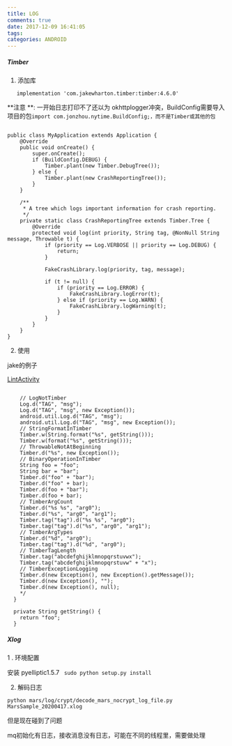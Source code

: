 ```yaml
---
title: LOG
comments: true
date: 2017-12-09 16:41:05
tags:
categories: ANDROID
---
```




##### Timber

1. 添加库

`    implementation 'com.jakewharton.timber:timber:4.6.0'
`



**注意 **:  一开始日志打印不了还以为 okhttplogger冲突，BuildConfig需要导入项目的包`import com.jonzhou.nytime.BuildConfig;，而不是Timber或其他的包
`


```

public class MyApplication extends Application {
    @Override
    public void onCreate() {
        super.onCreate();
        if (BuildConfig.DEBUG) {
            Timber.plant(new Timber.DebugTree());
        } else {
            Timber.plant(new CrashReportingTree());
        }
    }

    /**
     * A tree which logs important information for crash reporting.
     */
    private static class CrashReportingTree extends Timber.Tree {
        @Override
        protected void log(int priority, String tag, @NonNull String message, Throwable t) {
            if (priority == Log.VERBOSE || priority == Log.DEBUG) {
                return;
            }

            FakeCrashLibrary.log(priority, tag, message);

            if (t != null) {
                if (priority == Log.ERROR) {
                    FakeCrashLibrary.logError(t);
                } else if (priority == Log.WARN) {
                    FakeCrashLibrary.logWarning(t);
                }
            }
        }
    }
}
```
2. 使用

jake的例子

[LintActivity](https://github.com/JakeWharton/timber/blob/master/timber-sample/src/main/java/com/example/timber/ui/LintActivity.java) 

```

    // LogNotTimber
    Log.d("TAG", "msg");
    Log.d("TAG", "msg", new Exception());
    android.util.Log.d("TAG", "msg");
    android.util.Log.d("TAG", "msg", new Exception());
    // StringFormatInTimber
    Timber.w(String.format("%s", getString()));
    Timber.w(format("%s", getString()));
    // ThrowableNotAtBeginning
    Timber.d("%s", new Exception());
    // BinaryOperationInTimber
    String foo = "foo";
    String bar = "bar";
    Timber.d("foo" + "bar");
    Timber.d("foo" + bar);
    Timber.d(foo + "bar");
    Timber.d(foo + bar);
    // TimberArgCount
    Timber.d("%s %s", "arg0");
    Timber.d("%s", "arg0", "arg1");
    Timber.tag("tag").d("%s %s", "arg0");
    Timber.tag("tag").d("%s", "arg0", "arg1");
    // TimberArgTypes
    Timber.d("%d", "arg0");
    Timber.tag("tag").d("%d", "arg0");
    // TimberTagLength
    Timber.tag("abcdefghijklmnopqrstuvwx");
    Timber.tag("abcdefghijklmnopqrstuvw" + "x");
    // TimberExceptionLogging
    Timber.d(new Exception(), new Exception().getMessage());
    Timber.d(new Exception(), "");
    Timber.d(new Exception(), null);
    */
  }

  private String getString() {
    return "foo";
  }
```



##### Xlog

1 . 环境配置 

 安装 pyelliptic1.5.7  ` sudo python setup.py install`



2. 解码日志 

 `python mars/log/crypt/decode_mars_nocrypt_log_file.py  MarsSample_20200417.xlog`

但是现在碰到了问题

mq初始化有日志，接收消息没有日志，可能在不同的线程里，需要做处理




